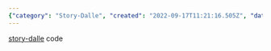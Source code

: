 ```yaml
---
{"category": "Story-Dalle", "created": "2022-09-17T11:21:16.505Z", "date": "2022-09-17 11:21:16", "description": "This article discusses a story continuation tool called 'story-dalle', which uses AI technology to generate both the story and its accompanying image simultaneously. The code for this innovative application can be found on the provided GitHub link.", "modified": "2022-09-17T11:22:08.631Z", "tags": ["story-dalle", "AI technology", "Story generation", "Image generation", "GitHub link", "Code snippet", "Continuation"], "title": "story continuation, story-dalle able to generate story and image at the same time"}
---
```

[story-dalle](https://github.com/adymaharana/storydalle) code